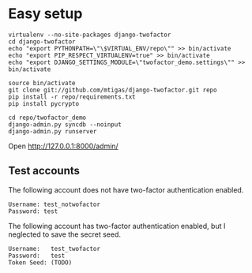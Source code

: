 # Easy setup

    virtualenv --no-site-packages django-twofactor
    cd django-twofactor
    echo "export PYTHONPATH=\"\$VIRTUAL_ENV/repo\"" >> bin/activate
    echo "export PIP_RESPECT_VIRTUALENV=true" >> bin/activate
    echo "export DJANGO_SETTINGS_MODULE=\"twofactor_demo.settings\"" >> bin/activate
    
    source bin/activate
    git clone git://github.com/mtigas/django-twofactor.git repo
    pip install -r repo/requirements.txt
    pip install pycrypto
    
    cd repo/twofactor_demo
    django-admin.py syncdb --noinput
    django-admin.py runserver

Open http://127.0.0.1:8000/admin/

## Test accounts

The following account does not have two-factor authentication enabled.

    Username: test_notwofactor
    Password: test

The following account has two-factor authentication enabled, but I neglected to save the secret seed.

    Username:   test_twofactor
    Password:   test
    Token Seed: (TODO)


